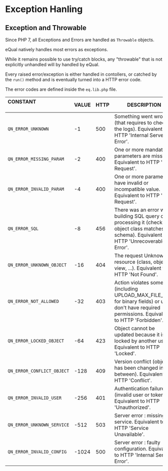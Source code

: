 # Exception Hanling



## Exception and Throwable

Since PHP 7, all Exceptions and Errors are handled as `Throwable` objects.

eQual natively handles most errors as exceptions.

While it remains possible to use try/catch blocks, any "throwable" that is not explicitly unhandled will by handled by eQual.

Every raised error/exception is either handled in contollers, or catched by the `run()` method and is eventually turned into a HTTP error code.

The error codes are defined inside the `eq.lib.php` file.

| **CONSTANT** &nbsp; &nbsp;&nbsp; &nbsp; &nbsp;&nbsp; &nbsp; &nbsp;&nbsp; &nbsp; &nbsp; &nbsp; &nbsp; &nbsp;&nbsp; &nbsp; &nbsp;&nbsp; &nbsp; | **VALUE** | **HTTP** | **DESCRIPTION**                                                  |
| :----------------------------------------- | --- | --- | ---------------------------------------------- |
| `QN_ERROR_UNKNOWN`         | -1    | 500  | Something went wrong (that requires to check the logs). Equivalent to  HTTP 'Internal Server Error'. |
| `QN_ERROR_MISSING_PARAM`   | -2    | 400  | One or more mandatory parameters are missing. Equivalent to  HTTP 'Bad Request'. |
| `QN_ERROR_INVALID_PARAM`   | -4    | 400  | One or more parameters have invalid or incompatible value. Equivalent to  HTTP 'Bad Request'. |
| `QN_ERROR_SQL`             | -8    | 456  | There was an error while building SQL query or processing it (check that object class matches DB schema). Equivalent to  HTTP 'Unrecoverable Error'. |
| `QN_ERROR_UNKNOWN_OBJECT`  | -16   | 404  | The request Unknown resource (class, object, view, ...). Equivalent to  HTTP 'Not Found'. |
| `QN_ERROR_NOT_ALLOWED`     | -32   | 403  | Action violates some rule (including UPLOAD_MAX_FILE_SIZE for binary fields) or user don't have required permissions. Equivalent to  HTTP 'Forbidden'. |
| `QN_ERROR_LOCKED_OBJECT`   | -64   | 423  | Object cannot be updated because it is locked by another user. Equivalent to  HTTP 'Locked'. |
| `QN_ERROR_CONFLICT_OBJECT` | -128  | 409  | Version conflict (object has been changed in between). Equivalent to  HTTP 'Conflict'. |
| `QN_ERROR_INVALID_USER`    | -256  | 401  | Authentication failure (invalid user or token). Equivalent to  HTTP 'Unauthorized'. |
| `QN_ERROR_UNKNOWN_SERVICE` | -512  | 503  | Server error : missing service. Equivalent to  HTTP 'Service Unavailable'. |
| `QN_ERROR_INVALID_CONFIG`  | -1024 | 500  | Server error : faulty configuration. Equivalent to  HTTP 'Internal Server Error'. |

